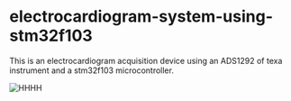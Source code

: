# electrocardiogram-system-using-stm32f103
This is an electrocardiogram acquisition device using an ADS1292 of texa instrument and a stm32f103 microcontroller.

![HHHH](https://user-images.githubusercontent.com/22806623/190267646-9205855a-d729-4e46-8160-491099de64a1.png)
